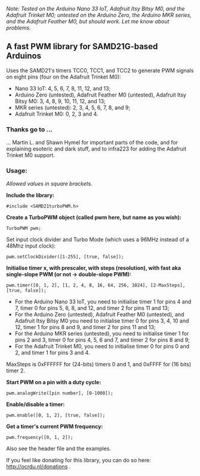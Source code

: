 *Note: Tested on the Arduino Nano 33 IoT, Adafruit Itsy Bitsy M0, and the Adafruit Trinket M0; untested on the Arduino Zero, the Arduino MKR series, and the Adafruit Feather M0, but should work. Let me know about problems.*

## A fast PWM library for SAMD21G-based Arduinos

Uses the SAMD21's timers TCC0, TCC1, and TCC2 to generate PWM signals on eight pins (four on the Adafruit Trinket M0):
* Nano 33 IoT: 4, 5, 6, 7, 8, 11, 12, and 13;
* Arduino Zero (untested), Adafruit Feather M0 (untested), Adafruit Itsy Bitsy M0: 3, 4, 8, 9, 10, 11, 12, and 13; 
* MKR series (untested): 2, 3, 4, 5, 6, 7, 8, and 9;
* Adafruit Trinket M0: 0, 2, 3 and 4.

### Thanks go to ...

... Martin L. and Shawn Hymel for important parts of the code, and for explaining esoteric and dark stuff, and to infra223 for adding the Adafruit Trinket M0 support.

### Usage:

*Allowed values in square brackets.*

**Include the library:**

```#include <SAMD21turboPWM.h>```

**Create a TurboPWM object (called pwm here, but name as you wish):**

```TurboPWM pwm;```

Set input clock divider and Turbo Mode (which uses a 96MHz instead of a 48Mhz input clock):

```pwm.setClockDivider([1-255], [true, false]);```

**Initialise timer x, with prescaler, with steps (resolution), with fast aka single-slope PWM (or not -> double-slope PWM):**

```pwm.timer([0, 1, 2], [1, 2, 4, 8, 16, 64, 256, 1024], [2-MaxSteps], [true, false]);```

* For the Arduino Nano 33 IoT, you need to initialise timer 1 for pins 4 and 7, timer 0 for pins 5, 6, 8, and 12, and timer 2 for pins 11 and 13;
* For the Arduino Zero (untested), Adafruit Feather M0 (untested), and Adafruit Itsy Bitsy M0 you need to initialise timer 0 for pins 3, 4, 10 and 12, timer 1 for pins 8 and 9, and timer 2 for pins 11 and 13;
* For the Arduino MKR series (untested), you need to initialise timer 1 for pins 2 and 3, timer 0 for pins 4, 5, 6 and 7, and timer 2 for pins 8 and 9;
* For the Adafruit Trinket M0, you need to initialise timer 0 for pins 0 and 2, and timer 1 for pins 3 and 4.

MaxSteps is 0xFFFFFF for (24-bits) timers 0 and 1, and 0xFFFF for (16 bits) timer 2.

**Start PWM on a pin with a duty cycle:**

```pwm.analogWrite([pin number], [0-1000]);```

**Enable/disable a timer:**

```pwm.enable([0, 1, 2], [true, false]);```

**Get a timer's current PWM frequency:**

```pwm.frequency([0, 1, 2]);```

Also see the header file and the examples.

If you feel like donating for this library, you can do so here: http://ocrdu.nl/donations .
